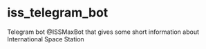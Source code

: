 # iss_telegram_bot
Telegram bot @ISSMaxBot that gives some short information about International Space Station
